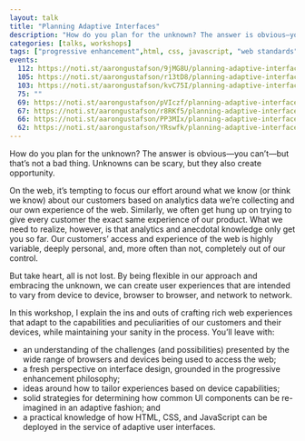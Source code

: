 ```yaml
---
layout: talk
title: "Planning Adaptive Interfaces"
description: "How do you plan for the unknown? The answer is obvious—you can’t—but that’s not a bad thing. Unknowns can be scary, but they also create opportunity."
categories: [talks, workshops]
tags: ["progressive enhancement",html, css, javascript, "web standards"]
events:
  112: https://noti.st/aarongustafson/9jMG8U/planning-adaptive-interfaces-workshop
  105: https://noti.st/aarongustafson/r13tD8/planning-adaptive-interfaces
  103: https://noti.st/aarongustafson/kvC75I/planning-adaptive-interfaces-workshop
  75: ""
  69: https://noti.st/aarongustafson/pVIczf/planning-adaptive-interfaces-workshop
  67: https://noti.st/aarongustafson/r8RKf5/planning-adaptive-interfaces-workshop
  66: https://noti.st/aarongustafson/PP3MIx/planning-adaptive-interfaces-workshop
  62: https://noti.st/aarongustafson/YRswfk/planning-adaptive-interfaces-workshop
---
```


How do you plan for the unknown? The answer is obvious—you can’t—but that’s not a bad thing. Unknowns can be scary, but they also create opportunity.

On the web, it’s tempting to focus our effort around what we know (or think we know) about our customers based on analytics data we’re collecting and our own experience of the web. Similarly, we often get hung up on trying to give every customer the exact same experience of our product. What we need to realize, however, is that analytics and anecdotal knowledge only get you so far. Our customers’ access and experience of the web is highly variable, deeply personal, and, more often than not, completely out of our control.

But take heart, all is not lost. By being flexible in our approach and embracing the unknown, we can create user experiences that are intended to vary from device to device, browser to browser, and network to network.

In this workshop, I explain the ins and outs of crafting rich web experiences that adapt to the capabilities and peculiarities of our customers and their devices, while maintaining your sanity in the process. You’ll leave with:

* an understanding of the challenges (and possibilities) presented by the wide range of browsers and devices being used to access the web;
* a fresh perspective on interface design, grounded in the progressive enhancement philosophy;
* ideas around how to tailor experiences based on device capabilities;
* solid strategies for determining how common UI components can be re-imagined in an adaptive fashion; and
* a practical knowledge of how HTML, CSS, and JavaScript can be deployed in the service of adaptive user interfaces.